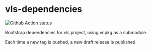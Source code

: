 # vls-dependencies

[![Github Action status](../../workflows/Build\%20and\%20Release/badge.svg)](../../actions)

Bootstrap dependencies for vls project, using vcpkg as a submodule.

Each time a new tag is pushed, a new draft release is published.